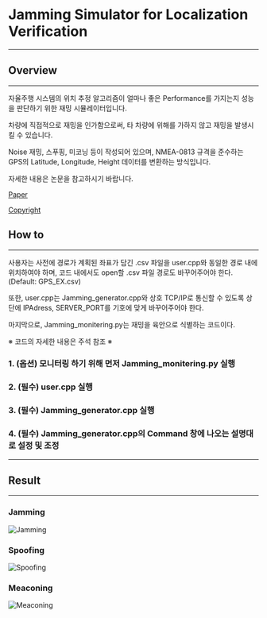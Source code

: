 # Jamming Simulator for Localization Verification

---

## Overview

---
자율주행 시스템의 위치 추정 알고리즘이 얼마나 좋은 Performance를 가지는지 성능을 판단하기 위한 재밍 시뮬레이터입니다.

차량에 직접적으로 재밍을 인가함으로써, 타 차량에 위해를 가하지 않고 재밍을 발생시킬 수 있습니다.

Noise 재밍, 스푸핑, 미코닝 등이 작성되어 있으며, NMEA-0813 규격을 준수하는 GPS의 Latitude, Longitude, Height 데이터를 변환하는 방식입니다.

자세한 내용은 논문을 참고하시기 바랍니다.

[Paper](https://scienceon.kisti.re.kr/srch/selectPORSrchArticle.do?cn=JAKO202113855736872&dbt=NART)

[Copyright](https://www.cros.or.kr/psnsys/cmmn/infoPage.do?w2xPath=/ui/twc/sch/regInfSerc/regInfSercDtl.xml)


## How to

---

사용자는 사전에 경로가 계획된 좌표가 담긴 .csv 파일을 user.cpp와 동일한 경로 내에 위치하여야 하며, 코드 내에서도 open할 .csv 파일 경로도 바꾸어주어야 한다. (Default: GPS_EX.csv)

또한, user.cpp는 Jamming_generator.cpp와 상호 TCP/IP로 통신할 수 있도록 상단에 IPAdress, SERVER_PORT를 기호에 맞게 바꾸어주어야 한다.

마지막으로, Jamming_monitering.py는 재밍을 육안으로 식별하는 코드이다.

※ 코드의 자세한 내용은 주석 참조 ※

### 1. (옵션) 모니터링 하기 위해 먼저 Jamming_monitering.py 실행

### 2. (필수) user.cpp 실행

### 3. (필수) Jamming_generator.cpp 실행

### 4. (필수) Jamming_generator.cpp의 Command 창에 나오는 설명대로 설정 및 조정
 
---
## Result
---

### Jamming
![Jamming](imgs/jamming.gif)

### Spoofing
![Spoofing](imgs/spoofing.gif)

### Meaconing
![Meaconing](imgs/meaconing.gif)
